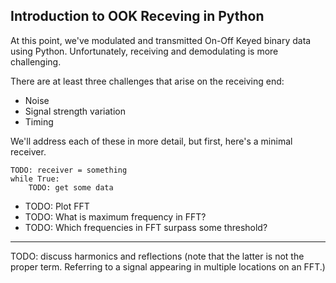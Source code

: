 ## Introduction to OOK Receving in Python

At this point, we've modulated and transmitted On-Off Keyed binary data using Python. Unfortunately, receiving and demodulating is more challenging.

There are at least three challenges that arise on the receiving end:

- Noise
- Signal strength variation
- Timing

We'll address each of these in more detail, but first, here's a minimal receiver.

```python3
TODO: receiver = something
while True:
    TODO: get some data

```

- TODO: Plot FFT
- TODO: What is maximum frequency in FFT?
- TODO: Which frequencies in FFT surpass some threshold?

-------

TODO: discuss harmonics and reflections (note that the latter is not the proper term. Referring to a signal appearing in multiple locations on an FFT.)
